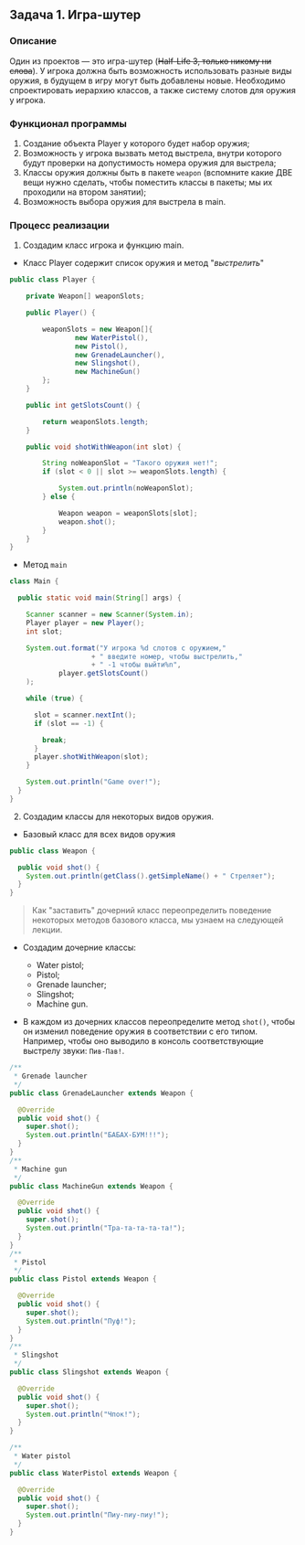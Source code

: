 ## Задача 1. Игра-шутер

### Описание
Один из проектов — это игра-шутер (~~Half-Life 3, только никому ни слова~~).
У игрока должна быть возможность использовать разные виды оружия, в будущем в игру могут быть добавлены новые.
Необходимо спроектировать иерархию классов, а также систему слотов для оружия у игрока.

### Функционал программы
1. Создание объекта Player у которого будет набор оружия;
2. Возможность у игрока вызвать метод выстрела, внутри которого будут проверки на допустимость номера оружия для выстрела;
3. Классы оружия должны быть в пакете `weapon` (вспомните какие ДВЕ вещи нужно сделать, чтобы поместить классы в пакеты; мы их проходили на втором занятии);
4. Возможность выбора оружия для выстрела в main.

### Процесс реализации

1. Создадим класс игрока и функцию main.

* Класс Player содержит список оружия и метод "_выстрелить_"
```java 
public class Player {

    private Weapon[] weaponSlots;

    public Player() {

        weaponSlots = new Weapon[]{
                new WaterPistol(),
                new Pistol(),
                new GrenadeLauncher(),
                new Slingshot(),
                new MachineGun()
        };
    }

    public int getSlotsCount() {

        return weaponSlots.length;
    }

    public void shotWithWeapon(int slot) {

        String noWeaponSlot = "Такого оружия нет!";
        if (slot < 0 || slot >= weaponSlots.length) {

            System.out.println(noWeaponSlot);
        } else {

            Weapon weapon = weaponSlots[slot];
            weapon.shot();
        }
    }
}
```

* Метод `main`
```java
class Main {

  public static void main(String[] args) {

    Scanner scanner = new Scanner(System.in);
    Player player = new Player();
    int slot;

    System.out.format("У игрока %d слотов с оружием,"
                    + " введите номер, чтобы выстрелить,"
                    + " -1 чтобы выйти%n",
            player.getSlotsCount()
    );

    while (true) {

      slot = scanner.nextInt();
      if (slot == -1) {

        break;
      }
      player.shotWithWeapon(slot);
    }

    System.out.println("Game over!");
  }
}
```

2. Создадим классы для некоторых видов оружия.
* Базовый класс для всех видов оружия
```java
public class Weapon {

  public void shot() {
    System.out.println(getClass().getSimpleName() + " Стреляет");
  }
}
```

> Как "заставить" дочерний класс переопределить поведение некоторых методов базового класса, мы узнаем на следующей лекции.

* Создадим дочерние классы:
    * Water pistol;
    * Pistol;
    * Grenade launcher;
    * Slingshot;
    * Machine gun.

* В каждом из дочерних классов переопределите метод `shot()`, чтобы он изменил поведение оружия в соответствии с его типом. Например, чтобы оно выводило в консоль соответствующие выстрелу звуки: `Пив-Пав!`.
```java
/**
 * Grenade launcher
 */
public class GrenadeLauncher extends Weapon {

  @Override
  public void shot() {
    super.shot();
    System.out.println("БАБАХ-БУМ!!!");
  }
}
/**
 * Machine gun
 */
public class MachineGun extends Weapon {

  @Override
  public void shot() {
    super.shot();
    System.out.println("Тра-та-та-та-та!");
  }
}
/**
 * Pistol
 */
public class Pistol extends Weapon {

  @Override
  public void shot() {
    super.shot();
    System.out.println("Пуф!");
  }
}
/**
 * Slingshot
 */
public class Slingshot extends Weapon {

  @Override
  public void shot() {
    super.shot();
    System.out.println("Чпок!");
  }
}

/**
 * Water pistol
 */
public class WaterPistol extends Weapon {

  @Override
  public void shot() {
    super.shot();
    System.out.println("Пиу-пиу-пиу!");
  }
}
```